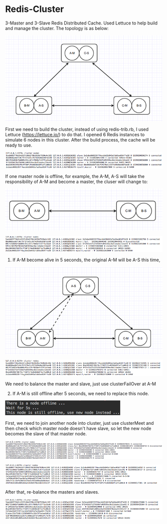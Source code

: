 # Redis-Cluster

3-Master and 3-Slave Redis Distributed Cache. Used Lettuce to help build and manage the cluster. The topology is as below:

![](https://github.com/xxu10/Redis-Cluster/blob/master/images/Screen%20Shot%202018-10-18%20at%206.09.34%20PM.png)

First we need to build the cluster, instead of using redis-trib.rb, I used Lettuce (https://lettuce.io/) to do that. I opened 6 Redis instances to simulate 6 nodes in this cluster. After the bulid process, the cache will be ready to use.

![](https://github.com/xxu10/Redis-Cluster/blob/master/images/Screen%20Shot%202018-10-17%20at%208.31.45%20PM.png)

If one master node is offline, for example, the A-M, A-S will take the responsibility of A-M and become a master,
the cluser will change to:

![](https://github.com/xxu10/Redis-Cluster/blob/master/images/Screen%20Shot%202018-10-18%20at%206.31.43%20PM.png)

![](https://github.com/xxu10/Redis-Cluster/blob/master/images/Screen%20Shot%202018-10-17%20at%208.41.57%20PM.png)

1. If A-M become alive in 5 seconds, the original A-M will be A-S this time,

![](https://github.com/xxu10/Redis-Cluster/blob/master/images/Screen%20Shot%202018-10-18%20at%206.39.36%20PM.png)

![](https://github.com/xxu10/Redis-Cluster/blob/master/images/Screen%20Shot%202018-10-17%20at%208.50.03%20PM.png)

We need to balance the master and slave, just use clusterFailOver at A-M

2. If A-M is still offline after 5 seconds, we need to replace this node.

![](https://github.com/xxu10/Redis-Cluster/blob/master/images/Screen%20Shot%202018-10-17%20at%208.42.08%20PM.png)

First, we need to join another node into cluster, just use clusterMeet and then check which master node doesn't have slave, so let the new node becomes the slave of that master node.

![](https://github.com/xxu10/Redis-Cluster/blob/master/images/Screen%20Shot%202018-10-17%20at%209.36.27%20PM.png)

![](https://github.com/xxu10/Redis-Cluster/blob/master/images/Screen%20Shot%202018-10-18%20at%205.32.54%20PM.png)

After that, re-balance the masters and slaves.

![](https://github.com/xxu10/Redis-Cluster/blob/master/images/Screen%20Shot%202018-10-18%20at%205.34.28%20PM.png)










